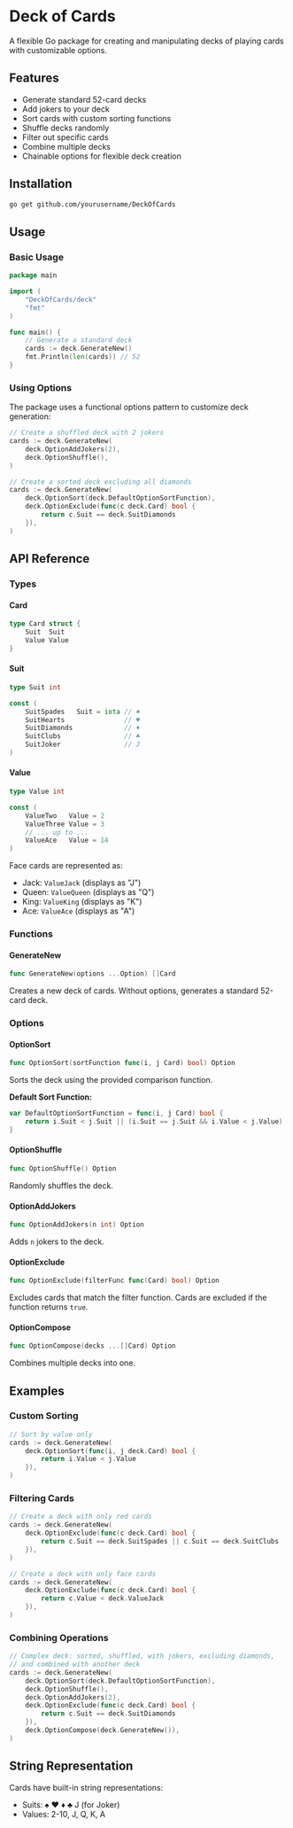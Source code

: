 # Deck of Cards

A flexible Go package for creating and manipulating decks of playing cards with customizable options.

## Features

- Generate standard 52-card decks
- Add jokers to your deck
- Sort cards with custom sorting functions
- Shuffle decks randomly
- Filter out specific cards
- Combine multiple decks
- Chainable options for flexible deck creation

## Installation

```bash
go get github.com/yourusername/DeckOfCards
```

## Usage

### Basic Usage

```go
package main

import (
    "DeckOfCards/deck"
    "fmt"
)

func main() {
    // Generate a standard deck
    cards := deck.GenerateNew()
    fmt.Println(len(cards)) // 52
}
```

### Using Options

The package uses a functional options pattern to customize deck generation:

```go
// Create a shuffled deck with 2 jokers
cards := deck.GenerateNew(
    deck.OptionAddJokers(2),
    deck.OptionShuffle(),
)

// Create a sorted deck excluding all diamonds
cards := deck.GenerateNew(
    deck.OptionSort(deck.DefaultOptionSortFunction),
    deck.OptionExclude(func(c deck.Card) bool {
        return c.Suit == deck.SuitDiamonds
    }),
)
```

## API Reference

### Types

#### Card

```go
type Card struct {
    Suit  Suit
    Value Value
}
```

#### Suit

```go
type Suit int

const (
    SuitSpades   Suit = iota // ♠
    SuitHearts               // ♥
    SuitDiamonds             // ♦
    SuitClubs                // ♣
    SuitJoker                // J
)
```

#### Value

```go
type Value int

const (
    ValueTwo   Value = 2
    ValueThree Value = 3
    // ... up to ...
    ValueAce   Value = 14
)
```

Face cards are represented as:

- Jack: `ValueJack` (displays as "J")
- Queen: `ValueQueen` (displays as "Q")
- King: `ValueKing` (displays as "K")
- Ace: `ValueAce` (displays as "A")

### Functions

#### GenerateNew

```go
func GenerateNew(options ...Option) []Card
```

Creates a new deck of cards. Without options, generates a standard 52-card deck.

### Options

#### OptionSort

```go
func OptionSort(sortFunction func(i, j Card) bool) Option
```

Sorts the deck using the provided comparison function.

**Default Sort Function:**

```go
var DefaultOptionSortFunction = func(i, j Card) bool {
    return i.Suit < j.Suit || (i.Suit == j.Suit && i.Value < j.Value)
}
```

#### OptionShuffle

```go
func OptionShuffle() Option
```

Randomly shuffles the deck.

#### OptionAddJokers

```go
func OptionAddJokers(n int) Option
```

Adds `n` jokers to the deck.

#### OptionExclude

```go
func OptionExclude(filterFunc func(Card) bool) Option
```

Excludes cards that match the filter function. Cards are excluded if the function returns `true`.

#### OptionCompose

```go
func OptionCompose(decks ...[]Card) Option
```

Combines multiple decks into one.

## Examples

### Custom Sorting

```go
// Sort by value only
cards := deck.GenerateNew(
    deck.OptionSort(func(i, j deck.Card) bool {
        return i.Value < j.Value
    }),
)
```

### Filtering Cards

```go
// Create a deck with only red cards
cards := deck.GenerateNew(
    deck.OptionExclude(func(c deck.Card) bool {
        return c.Suit == deck.SuitSpades || c.Suit == deck.SuitClubs
    }),
)

// Create a deck with only face cards
cards := deck.GenerateNew(
    deck.OptionExclude(func(c deck.Card) bool {
        return c.Value < deck.ValueJack
    }),
)
```

### Combining Operations

```go
// Complex deck: sorted, shuffled, with jokers, excluding diamonds,
// and combined with another deck
cards := deck.GenerateNew(
    deck.OptionSort(deck.DefaultOptionSortFunction),
    deck.OptionShuffle(),
    deck.OptionAddJokers(2),
    deck.OptionExclude(func(c deck.Card) bool {
        return c.Suit == deck.SuitDiamonds
    }),
    deck.OptionCompose(deck.GenerateNew()),
)
```

## String Representation

Cards have built-in string representations:

- Suits: ♠ ♥ ♦ ♣ J (for Joker)
- Values: 2-10, J, Q, K, A
